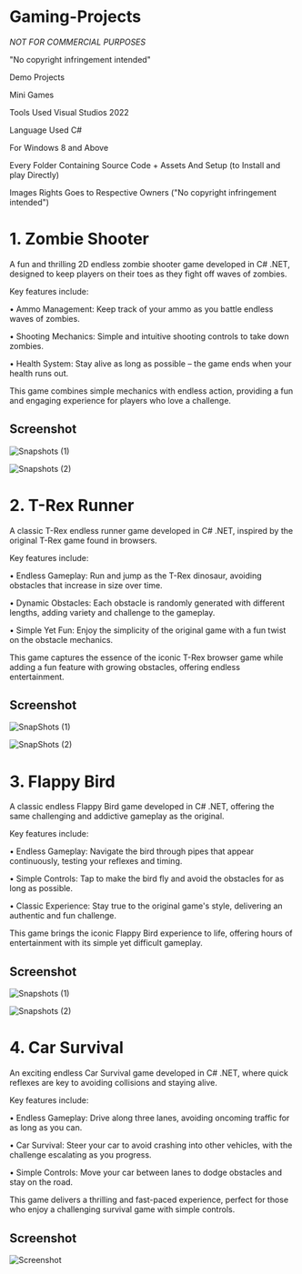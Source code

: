 # Gaming-Projects































































*NOT FOR COMMERCIAL PURPOSES* 































































"No copyright infringement intended"































































Demo Projects































































Mini Games 































































































































Tools Used Visual Studios 2022 































































Language Used C#































































For Windows 8 and Above































































































































Every Folder Containing Source Code + Assets And Setup (to Install and play Directly)































































































































Images Rights Goes to Respective Owners ("No copyright infringement intended")































































































































# 1. Zombie Shooter































































































































A fun and thrilling 2D endless zombie shooter game developed in C# .NET, designed to keep players on their toes as they fight off waves of zombies.<br>































































































































































































Key features include:<br>































































• Ammo Management: Keep track of your ammo as you battle endless waves of zombies.<br>































































• Shooting Mechanics: Simple and intuitive shooting controls to take down zombies.<br>































































• Health System: Stay alive as long as possible – the game ends when your health runs out.<br>































































































































This game combines simple mechanics with endless action, providing a fun and engaging experience for players who love a challenge.<br>































































































































## Screenshot































































   































































![Snapshots (1)](https://github.com/arihantjain-aj/Gaming-Projects/assets/121403074/8e9b7c43-da7c-49cd-a64f-c80a48ef9037)































































![Snapshots (2)](https://github.com/arihantjain-aj/Gaming-Projects/assets/121403074/76b3cc2d-18d4-44f0-bd1d-ab12aa732abe)































































































































   































































# 2. T-Rex Runner































































































































A classic T-Rex endless runner game developed in C# .NET, inspired by the original T-Rex game found in browsers.<br>































































































































































































Key features include:<br>































































• Endless Gameplay: Run and jump as the T-Rex dinosaur, avoiding obstacles that increase in size over time.<br>































































• Dynamic Obstacles: Each obstacle is randomly generated with different lengths, adding variety and challenge to the gameplay.<br>































































• Simple Yet Fun: Enjoy the simplicity of the original game with a fun twist on the obstacle mechanics.<br>































































































































This game captures the essence of the iconic T-Rex browser game while adding a fun feature with growing obstacles, offering endless entertainment.<br>































































































































## Screenshot































































   































































![SnapShots (1)](https://github.com/arihantjain-aj/Gaming-Projects/assets/121403074/5a218ad4-6a4d-48bb-9f26-4bc8f00d138f)































































![SnapShots (2)](https://github.com/arihantjain-aj/Gaming-Projects/assets/121403074/d86bf139-a741-425f-a029-e70cd0b5dc29)































































































































   































































# 3. Flappy Bird































































































































A classic endless Flappy Bird game developed in C# .NET, offering the same challenging and addictive gameplay as the original.<br>































































































































































































Key features include:<br>































































• Endless Gameplay: Navigate the bird through pipes that appear continuously, testing your reflexes and timing.<br>































































• Simple Controls: Tap to make the bird fly and avoid the obstacles for as long as possible.<br>































































• Classic Experience: Stay true to the original game's style, delivering an authentic and fun challenge.<br>































































































































This game brings the iconic Flappy Bird experience to life, offering hours of entertainment with its simple yet difficult gameplay.<br>































































































































## Screenshot































































   































































![Snapshots (1)](https://github.com/arihantjain-aj/Gaming-Projects/assets/121403074/bd992609-d48b-4836-bb9e-6c00d52b265f)































































![Snapshots (2)](https://github.com/arihantjain-aj/Gaming-Projects/assets/121403074/51e7a58d-510f-4719-af26-378cd7800399)































































































































   































































# 4. Car Survival































































































































An exciting endless Car Survival game developed in C# .NET, where quick reflexes are key to avoiding collisions and staying alive.<br>































































































































































































Key features include:<br>































































• Endless Gameplay: Drive along three lanes, avoiding oncoming traffic for as long as you can.<br>































































• Car Survival: Steer your car to avoid crashing into other vehicles, with the challenge escalating as you progress.<br>































































• Simple Controls: Move your car between lanes to dodge obstacles and stay on the road.<br>































































































































This game delivers a thrilling and fast-paced experience, perfect for those who enjoy a challenging survival game with simple controls.<br>































































































































## Screenshot































































   































































![Screenshot](https://github.com/arihantjain-aj/Gaming-Projects/assets/121403074/4038d118-5265-4d37-893f-cb34b1cc590c)

